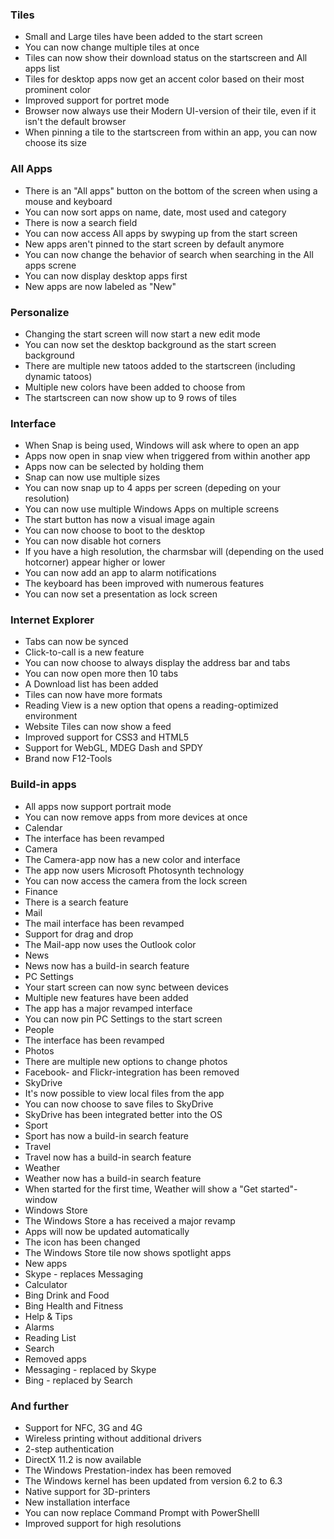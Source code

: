 ### Tiles
- Small and Large tiles have been added to the start screen
- You can now change multiple tiles at once
- Tiles can now show their download status on the startscreen and All apps list
- Tiles for desktop apps now get an accent color based on their most prominent color
- Improved support for portret mode
- Browser now always use their Modern UI-version of their tile, even if it isn't the default browser
- When pinning a tile to the startscreen from within an app, you can now choose its size

### All Apps
- There is an "All apps" button on the bottom of the screen when using a mouse and keyboard
- You can now sort apps on name, date, most used and category
- There is now a search field
- You can now access All apps by swyping up from the start screen
- New apps aren't pinned to the start screen by default anymore
- You can now change the behavior of search when searching in the All apps screne
- You can now display desktop apps first
- New apps are now labeled as "New"

### Personalize
- Changing the start screen will now start a new edit mode
- You can now set the desktop background as the start screen background
- There are multiple new tatoos added to the startscreen (including dynamic tatoos)
- Multiple new colors have been added to choose from
- The startscreen can now show up to 9 rows of tiles

### Interface
- When Snap is being used, Windows will ask where to open an app
- Apps now open in snap view when triggered from within another app
- Apps now can be selected by holding them
- Snap can now use multiple sizes
- You can now snap up to 4 apps per screen (depeding on your resolution)
- You can now use multiple Windows Apps on multiple screens
- The start button has now a visual image again
- You can now choose to boot to the desktop
- You can now disable hot corners
- If you have a high resolution, the charmsbar will (depending on the used hotcorner) appear higher or lower
- You can now add an app to alarm notifications
- The keyboard has been improved with numerous features
- You can now set a presentation as lock screen

### Internet Explorer
- Tabs can now be synced
- Click-to-call is a new feature
- You can now choose to always display the address bar and tabs
- You can now open more then 10 tabs
- A Download list has been added
- Tiles can now have more formats
- Reading View is a new option that opens a reading-optimized environment
- Website Tiles can now show a feed
- Improved support for CSS3 and HTML5
- Support for WebGL, MDEG Dash and SPDY
- Brand now F12-Tools

### Build-in apps
- All apps now support portrait mode
- You can now remove apps from more devices at once
- Calendar
 - The interface has been revamped
- Camera
 - The Camera-app now has a new color and interface
 - The app now users Microsoft Photosynth technology
 - You can now access the camera from the lock screen
- Finance
 - There is a search feature
- Mail
 - The mail interface has been revamped
 - Support for drag and drop
 - The Mail-app now uses the Outlook color
- News
 - News now has a build-in search feature
- PC Settings
 - Your start screen can now sync between devices
 - Multiple new features have been added
 - The app has a major revamped interface
 - You can now pin PC Settings to the start screen
- People
 - The interface has been revamped
- Photos
 - There are multiple new options to change photos
 - Facebook- and Flickr-integration has been removed
- SkyDrive
 - It's now possible to view local files from the app
 - You can now choose to save files to SkyDrive
 - SkyDrive has been integrated better into the OS
- Sport
 - Sport has now a build-in search feature
- Travel
 - Travel now has a build-in search feature
- Weather
 - Weather now has a build-in search feature
 - When started for the first time, Weather will show a "Get started"-window
- Windows Store
 - The Windows Store a has received a major revamp
 - Apps will now be updated automatically
 - The icon has been changed
 - The Windows Store tile now shows spotlight apps
- New apps
 - Skype - replaces Messaging
 - Calculator
 - Bing Drink and Food
 - Bing Health and Fitness
 - Help & Tips
 - Alarms
 - Reading List
 - Search
- Removed apps
 - Messaging - replaced by Skype
 - Bing - replaced by Search

### And further
- Support for NFC, 3G and 4G
- Wireless printing without additional drivers
- 2-step authentication
- DirectX 11.2 is now available
- The Windows Prestation-index has been removed
- The Windows kernel has been updated from version 6.2 to 6.3
- Native support for 3D-printers
- New installation interface
- You can now replace Command Prompt with PowerShelll
- Improved support for high resolutions